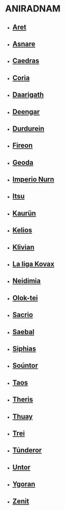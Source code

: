 # ANIRADNAM

- ## [Aret](./regiones/Aret.md)
- ## [Asnare](./regiones/Asnare.md)
- ## [Caedras](./regiones/Caedras.md)
- ## [Coria](./regiones/Coria.md)
- ## [Daarigath](./regiones/Daarigath.md)
- ## [Deengar](./regiones/Deengar.md)
- ## [Durdurein](./regiones/Durdurein.md)
- ## [Fireon](./regiones/Fireon.md)
- ## [Geoda](./regiones/Geoda.md)
- ## [Imperio Nurn](./regiones/Imperio_Nurn.md)
- ## [Itsu](./regiones/Itsu.md)
- ## [Kaurün](./regiones/Kaurun.md)
- ## [Kelios](./regiones/Kelios.md)
- ## [Klivian](./regiones/Klivian.md)
- ## [La liga Kovax](./regiones/La_liga_Kovax.md)
- ## [Neidimia](./regiones/Neidimia.md)
- ## [Olok-tei](./regiones/Olok-tei.md)
- ## [Sacrio](./regiones/Sacrio.md)
- ## [Saebal](./regiones/Saebal.md)
- ## [Siphias](./regiones/Siphias.md)
- ## [Soúntor](./regiones/Sountor.md)
- ## [Taos](./regiones/Taos.md)
- ## [Theris](./regiones/Theris.md)
- ## [Thuay](./regiones/Thuay.md)
- ## [Trei](./regiones/Trei.md)
- ## [Túnderor](./regiones/Tunderor.md)
- ## [Untor](./regiones/Untor.md)
- ## [Ygoran](./regiones/Ygoran.md)
- ## [Zenit](./regiones/Zenit.md)
